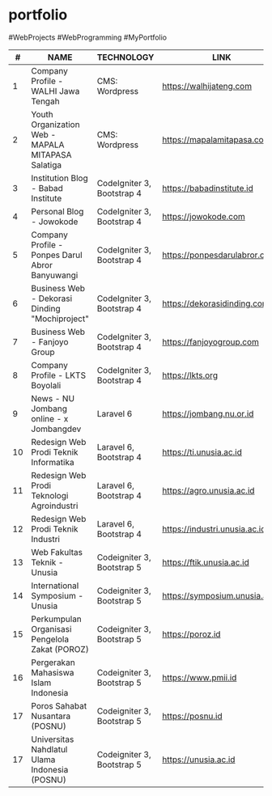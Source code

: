 # portfolio
#WebProjects #WebProgramming #MyPortfolio

| #   | NAME                                              	| TECHNOLOGY                                     	| LINK                                 	| YEAR |
|-----|---------------------------------------------------	|-----------------------------------------------	|--------------------------------------	|------|
|  1  | Company Profile - WALHI Jawa Tengah                	| CMS: Wordpress				                        	| https://walhijateng.com             	| 2018 |
|  2  | Youth Organization Web - MAPALA MITAPASA Salatiga  	| CMS: Wordpress		                        	    | https://mapalamitapasa.com           	| 2019 |
|  3  | Institution Blog - Babad Institute				 	        | CodeIgniter 3, Bootstrap 4                      | https://babadinstitute.id            	| 2020 |
|  4  | Personal Blog - Jowokode				            	      | CodeIgniter 3, Bootstrap 4                      | https://jowokode.com     	          	| 2020 |
|  5  | Company Profile - Ponpes Darul Abror Banyuwangi     | CodeIgniter 3, Bootstrap 4		              	  | https://ponpesdarulabror.com        	| 2020 |
|  6  | Business Web - Dekorasi Dinding "Mochiproject"      | CodeIgniter 3, Bootstrap 4  	              	  | https://dekorasidinding.com    	    	| 2020 |
|  7  | Business Web - Fanjoyo Group                        | CodeIgniter 3, Bootstrap 4                      | https://fanjoyogroup.com              | 2020 |
|  8  | Company Profile - LKTS Boyolali                     | CodeIgniter 3, Bootstrap 4                      | https://lkts.org                      | 2021 |
|  9  | News - NU Jombang online - x Jombangdev             | Laravel 6                                       | https://jombang.nu.or.id              | 2021 |
|  10 | Redesign Web Prodi Teknik Informatika               | Laravel 6, Bootstrap 4                          | https://ti.unusia.ac.id               | 2021 |
|  11 | Redesign Web Prodi Teknologi Agroindustri           | Laravel 6, Bootstrap 4                          | https://agro.unusia.ac.id             | 2021 |
|  12 | Redesign Web Prodi Teknik Industri                  | Laravel 6, Bootstrap 4                          | https://industri.unusia.ac.id         | 2021 |
|  13 | Web Fakultas Teknik - Unusia                        | Codeigniter 3, Bootstrap 5                      | https://ftik.unusia.ac.id             | 2021 |
|  14 | International Symposium - Unusia                    | Codeigniter 3, Bootstrap 5                      | https://symposium.unusia.ac.id        | 2021 |
|  15 | Perkumpulan Organisasi Pengelola Zakat (POROZ)      | Codeigniter 3, Bootstrap 5                      | https://poroz.id                      | 2021 |
|  16 | Pergerakan Mahasiswa Islam Indonesia                | Codeigniter 3, Bootstrap 5                      | https://www.pmii.id                   | 2021 |
|  17 | Poros Sahabat Nusantara (POSNU)                     | Codeigniter 3, Bootstrap 5                      | https://posnu.id                      | 2021 |  
|  17 | Universitas Nahdlatul Ulama Indonesia (POSNU)       | Codeigniter 3, Bootstrap 5                      | https://unusia.ac.id                  | 2022 |
